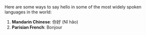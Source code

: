 Here are some ways to say hello in some of the most widely spoken languages in the world:

1. **Mandarin Chinese**: 你好 (Nǐ hǎo)
2. **Parisian French**: Bonjour
